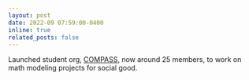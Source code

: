 ```yaml
---
layout: post
date: 2022-09 07:59:00-0400
inline: true
related_posts: false
---
```


Launched student org, [COMPASS](https://compassinstitution.com), now around 25 members, to work on math modeling projects for social good.
